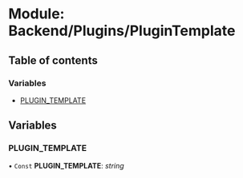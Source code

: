# Module: Backend/Plugins/PluginTemplate

## Table of contents

### Variables

- [PLUGIN_TEMPLATE](backend_plugins_plugintemplate.md#plugin_template)

## Variables

### PLUGIN_TEMPLATE

• `Const` **PLUGIN_TEMPLATE**: _string_
